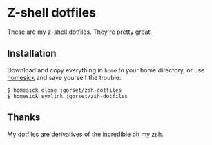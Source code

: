 # Z-shell dotfiles

These are my z-shell dotfiles. They're pretty great.

## Installation

Download and copy everything in `home` to your home directory, or use
[homesick](https://github.com/technicalpickles/homesick) and save
yourself the trouble:

    $ homesick clone jgorset/zsh-dotfiles
    $ homesick symlink jgorset/zsh-dotfiles

## Thanks

My dotfiles are derivatives of the incredible
[oh my zsh](https://github.com/robbyrussell/oh-my-zsh).

